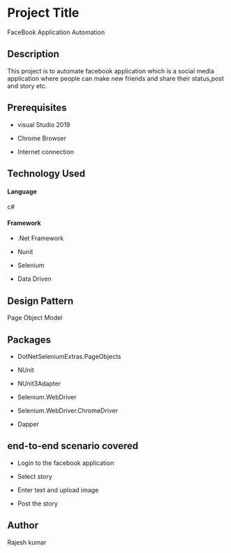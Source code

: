 # Project Title
FaceBook Application Automation

## Description
This project is to automate facebook application which is a social media application where people can make new friends and share their status,post and story etc.

## Prerequisites
* visual Studio 2019

* Chrome Browser

* Internet connection

## Technology Used
#### Language
c#

#### Framework
* .Net Framework

* Nunit

* Selenium

* Data Driven

## Design Pattern
Page Object Model

## Packages
* DotNetSeleniumExtras.PageObjects

* NUnit

* NUnit3Adapter

* Selenium.WebDriver

* Selenium.WebDriver.ChromeDriver

* Dapper

## end-to-end scenario covered
* Login to the facebook application

* Select story

* Enter text and upload image 

* Post the story

## Author
Rajesh kumar
